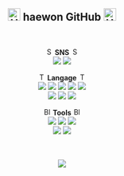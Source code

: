 <div align="center">
  
<img src="https://raw.githubusercontent.com/Tarikul-Islam-Anik/Animated-Fluent-Emojis/master/Emojis/Animals/Hatching%20Chick.png" alt="Hatching Chick" width="25" height="25" />  **haewon GitHub**  <img src="https://raw.githubusercontent.com/Tarikul-Islam-Anik/Animated-Fluent-Emojis/master/Emojis/Animals/Hatching%20Chick.png" alt="Hatching Chick" width="25" height="25" />
<br>
---
<br>

<img src="https://raw.githubusercontent.com/Tarikul-Islam-Anik/Animated-Fluent-Emojis/master/Emojis/Animals/Sunflower.png" alt="Sunflower" width="15" height="15" /> **SNS** <img src="https://raw.githubusercontent.com/Tarikul-Islam-Anik/Animated-Fluent-Emojis/master/Emojis/Animals/Sunflower.png" alt="Sunflower" width="15" height="15" />
<br>
<img src="https://img.shields.io/badge/GitHub-181717?style=flat&logo=GitHub&logoColor=white" />
<img src="https://img.shields.io/badge/instagram-E4405F?style=flat&logo=instagram&logoColor=white" />  

<img src="https://raw.githubusercontent.com/Tarikul-Islam-Anik/Animated-Fluent-Emojis/master/Emojis/Animals/Tulip.png" alt="Tulip" width="15" height="15" /> **Langage** <img src="https://raw.githubusercontent.com/Tarikul-Islam-Anik/Animated-Fluent-Emojis/master/Emojis/Animals/Tulip.png" alt="Tulip" width="15" height="15" />
<br>
<img src="https://img.shields.io/badge/Java-007396?style=flat&logo=Conda-Forge&logoColor=white" />
<img src="https://img.shields.io/badge/C-A8B9CC?style=flat&logo=C&logoColor=white" />
<img src="https://img.shields.io/badge/HTML5-E34F26?style=flat&logo=HTML5&logoColor=white" />
<img src="https://img.shields.io/badge/CSS3-1572B6?style=flat&logo=CSS3&logoColor=white" />
<img src="https://img.shields.io/badge/JavaScript-F7DF1E?style=flat&logo=JavaScript&logoColor=white" />  
<img src="https://img.shields.io/badge/MySQL-4479A1?style=flat&logo=MySQL&logoColor=white" />
<img src="https://img.shields.io/badge/Node.js-339933?style=flat&logo=Node.js&logoColor=white" />
<img src="https://img.shields.io/badge/Python-3776AB?style=flat&logo=Python&logoColor=white" />
<br>  

<img src="https://raw.githubusercontent.com/Tarikul-Islam-Anik/Animated-Fluent-Emojis/master/Emojis/Animals/Blossom.png" alt="Blossom" width="15" height="15" /> **Tools** <img src="https://raw.githubusercontent.com/Tarikul-Islam-Anik/Animated-Fluent-Emojis/master/Emojis/Animals/Blossom.png" alt="Blossom" width="15" height="15" />
<br>
<img src="https://img.shields.io/badge/Eclipse%20IDE-2C2255?style=flat&logo=EclipseIDE&logoColor=white" />
<img src="https://img.shields.io/badge/IntelliJ IDEA-2C2255?style=flat&logo=intellijidea&logoColor=white" />
<img src="https://img.shields.io/badge/Visual Studio-5C2D91?style=flat&logo=visualstudio&logoColor=white" />  
<img src="https://img.shields.io/badge/Visual%20Studio%20Code-007ACC?style=flat&logo=VisualStudioCode&logoColor=white" />
<img src="https://img.shields.io/badge/Android Studio-3DDC84?style=flat&logo=androidstudio&logoColor=white" />  
<br>
<br>


<img src="https://github-readme-stats.vercel.app/api/top-langs/?username=haewon1106&layout=compact">
</div>
<br>  
